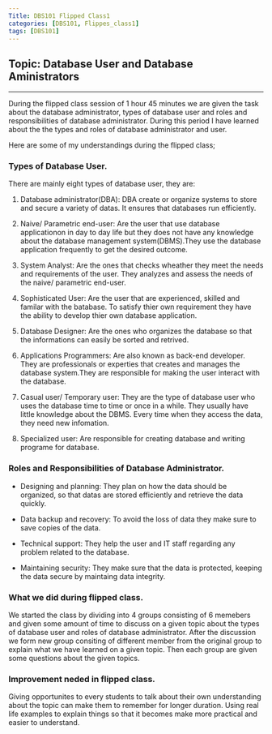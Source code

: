 ```yaml
---
Title: DBS101 Flipped Class1
categories: [DBS101, Flippes_class1]
tags: [DBS101]
---
```

## Topic: Database User and Database Aministrators
---
During the flipped class session of 1 hour 45 minutes we are given the task about the database administrator,  types of database user and roles and responsibilities of database administrator. During this period I have learned about the the types and roles of database administrator and user.

Here are some of my understandings during the flipped class;


### Types of Database User.

There are mainly eight types of database user, they are:

1. Database administrator(DBA): DBA create or organize systems to store and secure a variety of datas. It ensures that databases run efficiently.

2. Naive/ Parametric end-user: Are the user that use database applicationon in day to day life but they does not have any knowledge about the database management system(DBMS).They use the database application frequently to get the desired outcome. 

3. System Analyst: Are the ones that checks wheather they meet the needs and requirements of the user. They analyzes and assess the needs of the naive/ parametric end-user.

4. Sophisticated User: Are the user that are experienced, skilled and familar with the batabase. To satisfy thier own requirement they have the ability to develop thier own database application.

5. Database Designer: Are the ones who organizes the database so that the informations can easily be sorted and retrived.

6. Applications Programmers: Are also known as back-end developer. They are professionals or experties that creates and manages the database system.They are responsible for making the user interact with the database.

7. Casual user/ Temporary user: They are the type of database user who uses the database time to time or once in a while. They usually have little knowledge about the DBMS. Every time when they access the data, they need new infomation.

8. Specialized user: Are responsible for creating database and writing programe for database.


### Roles and Responsibilities of Database Administrator.

* Designing and planning: They plan on how the data should be organized, so that datas are stored efficiently and retrieve the data quickly.

* Data backup and recovery: To avoid the loss of data they make sure to save copies of the data.

* Technical support: They help the user and IT staff regarding any problem related to the database.

* Maintaining security: They make sure that the data is protected, keeping the data secure by maintaing data integrity.

### What we did during flipped class.

We started the class by dividing into 4 groups consisting of 6 memebers and given some amount of time to discuss on a given topic about the types of database user and roles of database administrator. After the discussion we form new group consiting of different member from the original group to explain what we have learned on a given topic. Then each group are given some questions about the given topics.

### Improvement neded in flipped class.

Giving opportunites to every students to talk about their own understanding about the topic can make them to remember for longer duration. Using real life examples to explain things so that it becomes make more practical and easier to understand.


